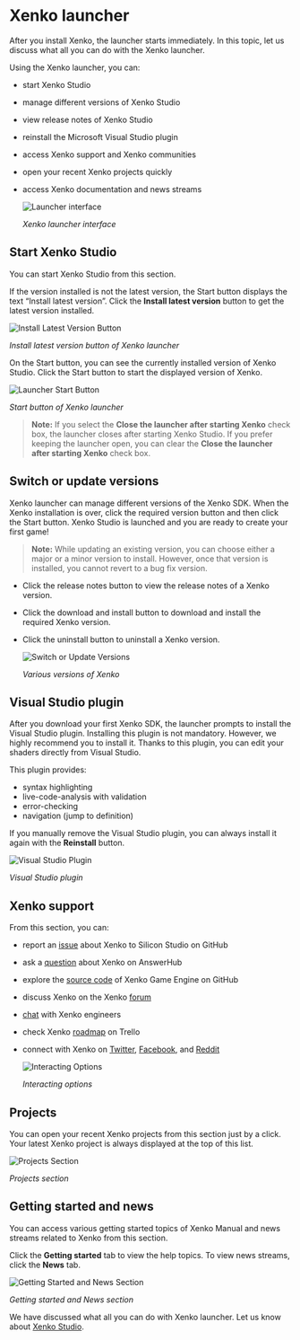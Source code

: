 # Xenko launcher

After you install Xenko, the launcher starts immediately. In this topic, let us discuss what all you can do with the Xenko launcher.

Using the Xenko launcher, you can:

*  start Xenko Studio
*  manage different versions of Xenko Studio
*  view release notes of Xenko Studio
*  reinstall the Microsoft Visual Studio plugin
*  access Xenko support and Xenko communities
*  open your recent Xenko projects quickly
*  access Xenko documentation and news streams

   ![Launcher interface](media/LauncherInterface.png)

   *Xenko launcher interface*

## Start Xenko Studio

You can start Xenko Studio from this section.

If the version installed is not the latest version, the Start button displays the text “Install latest version”. Click the **Install latest version** button to get the latest version installed.

   ![Install Latest Version Button](media/InstallLatestVersionButton.png)

   *Install latest version button of Xenko launcher*

On the Start button, you can see the currently installed version of Xenko Studio. Click the Start button to start the displayed version of Xenko.

   ![Launcher Start Button](media/LauncherStartButton.png)

   *Start button of Xenko launcher*

>**Note:** If you select the **Close the launcher after starting Xenko** check box, the launcher closes after starting Xenko Studio. If you prefer keeping the launcher open, you can clear the **Close the launcher after starting Xenko** check box.

## Switch or update versions

Xenko launcher can manage different versions of the Xenko SDK. When the Xenko installation is over, click the required version button and then click the Start button. Xenko Studio is launched and you are ready to create your first game!

>**Note:** While updating an existing version, you can choose either a major or a minor version to install. However, once that version is installed, you cannot revert to a bug fix version.

*  Click the release notes button to view the release notes of a Xenko version.
*  Click the download and install button to download and install the required Xenko version.
*  Click the uninstall button to uninstall a Xenko version.

   ![Switch or Update Versions](media/SwitchUpdateVersions.png)

   *Various versions of Xenko*

## Visual Studio plugin

After you download your first Xenko SDK, the launcher prompts to install the Visual Studio plugin. Installing this plugin is not mandatory. However, we highly recommend you to install it. Thanks to this plugin, you can edit your shaders directly from Visual Studio.

This plugin provides:

* syntax highlighting
* live-code-analysis with validation
* error-checking
* navigation (jump to definition)

If you manually remove the Visual Studio plugin, you can always install it again with the **Reinstall** button.

   ![Visual Studio Plugin](media/VisualStudioPlugin.png)

   *Visual Studio plugin*

## Xenko support

From this section, you can:

*  report an [issue](https://github.com/SiliconStudio/xenko/issues/) about Xenko to Silicon Studio on GitHub
*  ask a [question](http://answers.xenko.com/index.html) about Xenko on AnswerHub
*  explore the [source code](https://github.com/SiliconStudio/xenko/) of Xenko Game Engine on GitHub
*  discuss Xenko on the Xenko [forum](http://forums.xenko.com/)
*  [chat](https://gitter.im/SiliconStudio/xenko) with Xenko engineers
*  check Xenko [roadmap](https://trello.com/b/FwbjOjjB/xenko-roadmap) on Trello
*  connect with Xenko on [Twitter](https://twitter.com/xenko3d), [Facebook](https://www.facebook.com/xenko3d), and [Reddit](https://www.reddit.com/r/xenko)

   ![Interacting Options](media/InteractingOptions.png)

   *Interacting options*

## Projects

You can open your recent Xenko projects from this section just by a click. Your latest Xenko project is always displayed at the top of this list.

   ![Projects Section](media/ProjectsSection.png)

   *Projects section*

## Getting started and news

You can access various getting started topics of Xenko Manual and news streams related to Xenko from this section.

Click the **Getting started** tab to view the help topics. To view news streams, click the **News** tab.

   ![Getting Started and News Section](media/GettingStartedNews.png)

   *Getting started and News section*

We have discussed what all you can do with Xenko launcher. Let us know about [Xenko Studio](http://doc.xenko.com/latest/manual/xenko-studio/index.html).

